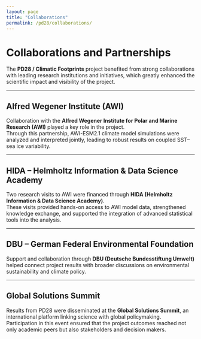 ```yaml
---
layout: page
title: "Collaborations"
permalink: /pd28/collaborations/
---
```


# Collaborations and Partnerships

The **PD28 / Climatic Footprints** project benefited from strong collaborations with leading research institutions and initiatives, which greatly enhanced the scientific impact and visibility of the project.

---

## Alfred Wegener Institute (AWI)

Collaboration with the **Alfred Wegener Institute for Polar and Marine Research (AWI)** played a key role in the project.  
Through this partnership, AWI-ESM2.1 climate model simulations were analyzed and interpreted jointly, leading to robust results on coupled SST–sea ice variability.  

---

## HIDA – Helmholtz Information & Data Science Academy

Two research visits to AWI were financed through **HIDA (Helmholtz Information & Data Science Academy)**.  
These visits provided hands-on access to AWI model data, strengthened knowledge exchange, and supported the integration of advanced statistical tools into the analysis.

---

## DBU – German Federal Environmental Foundation

Support and collaboration through **DBU (Deutsche Bundesstiftung Umwelt)** helped connect project results with broader discussions on environmental sustainability and climate policy.

---

## Global Solutions Summit

Results from PD28 were disseminated at the **Global Solutions Summit**, an international platform linking science with global policymaking.  
Participation in this event ensured that the project outcomes reached not only academic peers but also stakeholders and decision makers.